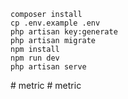 ```
composer install
cp .env.example .env
php artisan key:generate
php artisan migrate
npm install
npm run dev
php artisan serve
```
#   m e t r i c  
 #   m e t r i c  
 